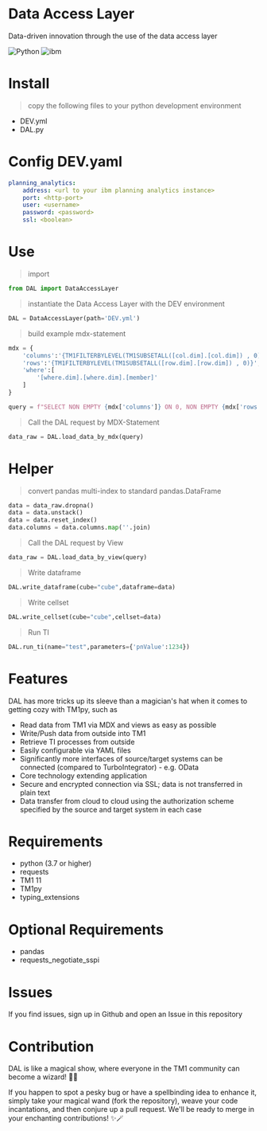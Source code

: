 # Data Access Layer 

Data-driven innovation through the use of the data access layer

![Python](https://img.shields.io/badge/python-3670A0?style=for-the-badge&logo=python&logoColor=ffdd54) 
![ibm](https://img.shields.io/badge/-PlanningAnalytics-052FAD?logo=ibm&style=for-the-badge) 

Install
=======================
> copy the following files to your python development environment
- DEV.yml
- DAL.py

Config DEV.yaml
=======================
```yaml
planning_analytics:
    address: <url to your ibm planning analytics instance>
    port: <http-port>
    user: <username>
    password: <password>
    ssl: <boolean>
```

Use
=======================
> import

``` python
from DAL import DataAccessLayer
```

> instantiate the Data Access Layer with the DEV environment
``` python
DAL = DataAccessLayer(path='DEV.yml')
```

> build example mdx-statement
``` python
mdx = {
    'columns':'{TM1FILTERBYLEVEL(TM1SUBSETALL([col.dim].[col.dim]) , 0)}',
    'rows':'{TM1FILTERBYLEVEL(TM1SUBSETALL([row.dim].[row.dim]) , 0)}',
    'where':[
        '[where.dim].[where.dim].[member]'
    ]
}

query = f"SELECT NON EMPTY {mdx['columns']} ON 0, NON EMPTY {mdx['rows']} ON 1 FROM [etl.data] WHERE ({','.join(mdx['where'])})"
```

> Call the DAL request by MDX-Statement
``` python
data_raw = DAL.load_data_by_mdx(query)
```

Helper
=======================

> convert pandas multi-index to standard pandas.DataFrame
``` python
data = data_raw.dropna()
data = data.unstack()
data = data.reset_index()
data.columns = data.columns.map(''.join)
```

> Call the DAL request by View
``` python
data_raw = DAL.load_data_by_view(query)
```

>  Write dataframe
``` python
DAL.write_dataframe(cube="cube",dataframe=data)
```

>  Write cellset
``` python
DAL.write_cellset(cube="cube",cellset=data)
```

> Run TI
``` python
DAL.run_ti(name="test",parameters={'pnValue':1234})
```

Features
=======================

DAL has more tricks up its sleeve than a magician's hat when it comes to getting cozy with TM1py, such as

- Read data from TM1 via MDX and views as easy as possible 
- Write/Push data from outside into TM1 
- Retrieve TI processes from outside 
- Easily configurable via YAML files 
- Significantly more interfaces of source/target systems can be connected (compared to TurboIntegrator) - e.g. OData 
- Core technology extending application 
- Secure and encrypted connection via SSL; data is not transferred in plain text 
- Data transfer from cloud to cloud using the authorization scheme specified by the source and target system in each case


Requirements
=======================

- python (3.7 or higher)
- requests
- TM1 11 
- TM1py
- typing_extensions

Optional Requirements
=======================

- pandas
- requests_negotiate_sspi


Issues
=======================

If you find issues, sign up in Github and open an Issue in this repository


Contribution
=======================

DAL is like a magical show, where everyone in the TM1 community can become a wizard! 🧙‍♂️

If you happen to spot a pesky bug or have a spellbinding idea to enhance it, simply take your magical wand (fork the repository), weave your code incantations, and then conjure up a pull request. We'll be ready to merge in your enchanting contributions! ✨🪄